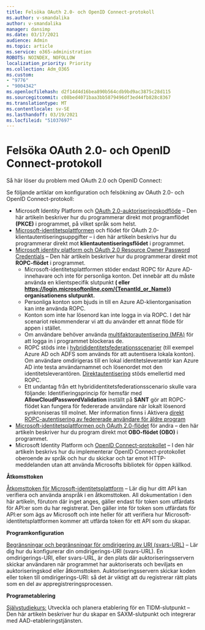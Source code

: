 ```yaml
---
title: Felsöka OAuth 2.0- och OpenID Connect-protokoll
ms.author: v-smandalika
author: v-smandalika
manager: dansimp
ms.date: 03/17/2021
audience: Admin
ms.topic: article
ms.service: o365-administration
ROBOTS: NOINDEX, NOFOLLOW
localization_priority: Priority
ms.collection: Adm_O365
ms.custom:
- "9776"
- "9004342"
ms.openlocfilehash: d2f14d4d16bea890b564cdb9bd9ac3875c28d115
ms.sourcegitcommit: c08bed4071baa3bb5879496df3ed44fb828c8367
ms.translationtype: MT
ms.contentlocale: sv-SE
ms.lasthandoff: 03/19/2021
ms.locfileid: "51037697"
---
```

# <a name="troubleshoot-oauth-20-and-openid-connect-protocols"></a>Felsöka OAuth 2.0- och OpenID Connect-protokoll

Så här löser du problem med OAuth 2.0 och OpenID Connect:

Se följande artiklar om konfiguration och felsökning av OAuth 2.0- och OpenID Connect-protokoll:

- Microsoft Identity Platform och [OAuth 2.0-auktoriseringskodflöde](https://docs.microsoft.com/azure/active-directory/develop/v2-oauth2-auth-code-flow) – Den här artikeln beskriver hur du programmerar direkt mot programflödet **(PKCE)** i programmet, på vilket språk som helst.
- [Microsoft-identitetsplattformen](https://docs.microsoft.com/azure/active-directory/develop/v2-oauth2-client-creds-grant-flow) och flödet för OAuth 2.0-klientautentiseringsuppgifter – i den här artikeln beskrivs hur du programmerar direkt mot **klientautentiseringsflödet** i programmet.
- [Microsoft identity platform och OAuth 2.0 Resource Owner Password Credentials](https://docs.microsoft.com/azure/active-directory/develop/v2-oauth-ropc) – Den här artikeln beskriver hur du programmerar direkt mot **ROPC-flödet** i programmet.
    - Microsoft-identitetsplattformen stöder endast ROPC för Azure AD-innehavare och inte för personliga konton. Det innebär att du måste använda en klientspecifik slutpunkt **( eller https://login.microsoftonline.com/{TenantId_or_Name})** **organisationens slutpunkt.**
    - Personliga konton som bjuds in till en Azure AD-klientorganisation kan inte använda ROPC.
    - Konton som inte har lösenord kan inte logga in via ROPC. I det här scenariot rekommenderar vi att du använder ett annat flöde för appen i stället.
    - Om användare behöver använda [multifaktorautentisering (MFA)](https://docs.microsoft.com/azure/active-directory/authentication/concept-mfa-howitworks) för att logga in i programmet blockeras de.
    - ROPC stöds inte i [hybrididentitetsfederationsscenarier](https://docs.microsoft.com/azure/active-directory/hybrid/whatis-fed) (till exempel Azure AD och ADFS som används för att autentisera lokala konton). Om användare omdirigeras till en lokal identitetsleverantör kan Azure AD inte testa användarnamnet och lösenordet mot den identitetsleverantören. [Direktautentisering](https://docs.microsoft.com/azure/active-directory/hybrid/how-to-connect-pta) stöds emellertid med ROPC.
    - Ett undantag från ett hybrididentitetsfederationsscenario skulle vara följande: Identifieringsprincip för hemsfär med **AllowCloudPasswordValidation** inställt på **SANT** gör att ROPC-flödet kan fungera för federerade användare när lokalt lösenord synkroniseras till molnet. Mer information finns i Aktivera [direkt ROPC-autentisering av federerade användare för äldre program](https://docs.microsoft.com/azure/active-directory/manage-apps/configure-authentication-for-federated-users-portal#enable-direct-ropc-authentication-of-federated-users-for-legacy-applications) 
- [Microsoft-identitetsplattformen och OAuth 2.0-flödet](https://docs.microsoft.com/azure/active-directory/develop/v2-oauth2-on-behalf-of-flow) för andra – den här artikeln beskriver hur du program direkt mot **OBO-flödet (OBO)** i programmet.
- Microsoft Identity Platform och [OpenID Connect-protokollet](https://docs.microsoft.com/azure/active-directory/develop/v2-protocols-oidc) – I den här artikeln beskrivs hur du implementerar OpenID Connect-protokollet oberoende av språk och hur du skickar och tar emot HTTP-meddelanden utan att använda Microsofts bibliotek för öppen källkod.

**Åtkomsttoken**

[Åtkomsttoken för Microsoft-identitetsplattform](https://docs.microsoft.com/azure/active-directory/develop/access-tokens) – Lär dig hur ditt API kan verifiera och använda anspråk i en åtkomsttoken. All dokumentation i den här artikeln, förutom där inget anges, gäller endast för token som utfärdats för API:er som du har registrerat. Den gäller inte för token som utfärdats för API:er som ägs av Microsoft och inte heller för att verifiera hur Microsoft-identitetsplattformen kommer att utfärda token för ett API som du skapar.

**Programkonfiguration**

[Begränsningar och begränsningar för omdirigering av URI (svars-URL)](https://docs.microsoft.com/azure/active-directory/develop/reply-url) – Lär dig hur du konfigurerar din omdirigerings-URI (svars-URL). En omdirigerings-URI, eller svars-URL, är den plats där auktoriseringsservern skickar användaren när programmet har auktoriserats och beviljats en auktoriseringskod eller åtkomsttoken. Auktoriseringsservern skickar koden eller token till omdirigerings-URI: så det är viktigt att du registrerar rätt plats som en del av appregistreringsprocessen.

**Programetablering**

[Självstudiekurs:](https://docs.microsoft.com/azure/active-directory/app-provisioning/use-scim-to-provision-users-and-groups) Utveckla och planera etablering för en TIDM-slutpunkt – Den här artikeln beskriver hur du skapar en SAXM-slutpunkt och integrerar med AAD-etableringstjänsten.


